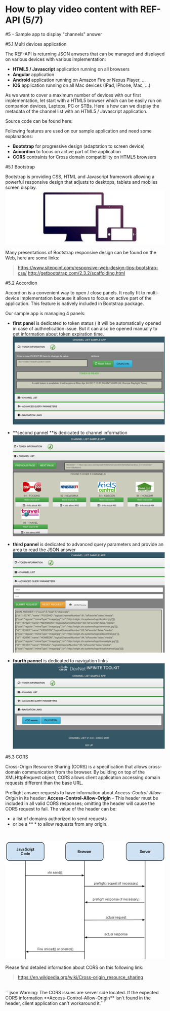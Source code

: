 #  How to play video content with REF-API (5/7)


#5 -   Sample app to display "channels" answer

#5.1 Multi devices application

The REF-API is returning JSON anwsers that can be managed and displayed on various devices with various implementation:
- **HTML5 / Javascript** application running on all browsers 
- **Angular** application
- **Android** application running on Amazon Fire or Nexus Player, ...
- **IOS** application running on all Mac devices (IPad, IPhone, Mac, ...)



As we want to cover a maximum number of devices with our first implementation,
let start with a HTML5 browser which can be easily run on companion devices, Laptops, PC or STBs.
Here is how can we display the metadata of the channel list with an HTML5 / Javascript application.


Source code can be found here:


Following features are used on our sample application and need some explanations:
- **Bootstrap** for progressive design (adaptation to screen device)
- **Accordion** to focus on active part of the application
- **CORS** contraints for Cross domain compatibility on HTML5 browsers


#5.1 Bootstrap

Bootstrap is providing CSS, HTML and Javascript framework allowing a powerful responsive design that adjusts to desktops, tablets and mobiles screen display.
  ![](./assets/images/Start-REF-API-102-07_responsive.jpg)<br/>

Many presentations of Bootstrap responsive design can be found on the Web, here are some links:
> https://www.sitepoint.com/responsive-web-design-tips-bootstrap-css/
> http://getbootstrap.com/2.3.2/scaffolding.html


#5.2 Accordion

Accordion is a convenient way to open / close panels.
It really fit to multi-device implementation because it allows to focus on active part of the application.
This feature is natively included in Bootstrap package.

Our sample app is managing 4 panels:

  - **first panel** is dedicated to token status (
it will be automatically opened in case of authnetication issue.
But it can also be opened manually to get information about token expiration time.
  ![](./assets/images/Start-REF-API-102-04.jpg)<br/>

  - **second pannel **is dedicated to channel information
  ![](./assets/images/Start-REF-API-102-03.jpg)<br/>

  - **third pannel** is dedicated to advanced query parameters and provide an area to read the JSON answer
  ![](./assets/images/Start-REF-API-102-06.jpg)<br/>

  - **fourth pannel** is dedicated to navigation links
  ![](./assets/images/Start-REF-API-102-05.jpg)<br/>


#5.3 CORS


Cross-Origin Resource Sharing (CORS) is a specification that allows cross-domain communication from the browser. By building on top of the XMLHttpRequest object, CORS allows client application accessing domain requests different than the base URL.

Preflight answer requests to have information about *Access-Control-Allow-Origin* in its header:
**Access-Control-Allow-Origin** - This header must be included in all valid CORS responses; omitting the header will cause the CORS request to fail. The value of the header can be:
- a list of domains authorized to send requests 
- or be a ** * to allow requests from any origin.


</br>

  ![](./assets/images/Start-REF-API-102-08_cors.png)<br/>


Please find detailed information about CORS on this following link:
> https://en.wikipedia.org/wiki/Cross-origin_resource_sharing
>

</br>
```json
Warning:
The CORS issues are server side located.
If the expected CORS information  **Access-Control-Allow-Origin**  isn't found
in the header, client application can't workaround it.```


